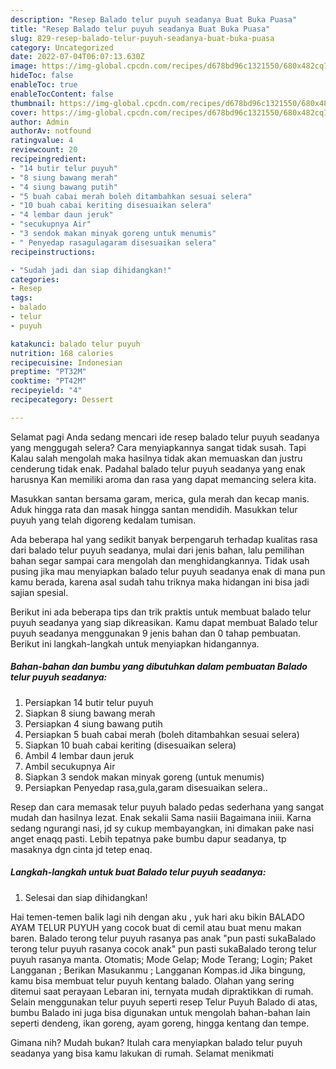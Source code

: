 ```yaml
---
description: "Resep Balado telur puyuh seadanya Buat Buka Puasa"
title: "Resep Balado telur puyuh seadanya Buat Buka Puasa"
slug: 829-resep-balado-telur-puyuh-seadanya-buat-buka-puasa
category: Uncategorized
date: 2022-07-04T06:07:13.630Z
image: https://img-global.cpcdn.com/recipes/d678bd96c1321550/680x482cq70/balado-telur-puyuh-seadanya-foto-resep-utama.jpg
hideToc: false
enableToc: true
enableTocContent: false
thumbnail: https://img-global.cpcdn.com/recipes/d678bd96c1321550/680x482cq70/balado-telur-puyuh-seadanya-foto-resep-utama.jpg
cover: https://img-global.cpcdn.com/recipes/d678bd96c1321550/680x482cq70/balado-telur-puyuh-seadanya-foto-resep-utama.jpg
author: Admin
authorAv: notfound
ratingvalue: 4
reviewcount: 20
recipeingredient:
- "14 butir telur puyuh"
- "8 siung bawang merah"
- "4 siung bawang putih"
- "5 buah cabai merah boleh ditambahkan sesuai selera"
- "10 buah cabai keriting disesuaikan selera"
- "4 lembar daun jeruk"
- "secukupnya Air"
- "3 sendok makan minyak goreng untuk menumis"
- " Penyedap rasagulagaram disesuaikan selera"
recipeinstructions:

- "Sudah jadi dan siap dihidangkan!"
categories:
- Resep
tags:
- balado
- telur
- puyuh

katakunci: balado telur puyuh 
nutrition: 168 calories
recipecuisine: Indonesian
preptime: "PT32M"
cooktime: "PT42M"
recipeyield: "4"
recipecategory: Dessert

---
```



Selamat pagi Anda sedang mencari ide resep balado telur puyuh seadanya yang menggugah selera? Cara menyiapkannya sangat tidak susah. Tapi Kalau salah mengolah maka hasilnya tidak akan memuaskan dan justru cenderung tidak enak. Padahal balado telur puyuh seadanya yang enak harusnya Kan memiliki aroma dan rasa yang dapat memancing selera kita.


Masukkan santan bersama garam, merica, gula merah dan kecap manis. Aduk hingga rata dan masak hingga santan mendidih. Masukkan telur puyuh yang telah digoreng kedalam tumisan.

Ada beberapa hal yang sedikit banyak berpengaruh terhadap kualitas rasa dari balado telur puyuh seadanya, mulai dari jenis bahan, lalu pemilihan bahan segar sampai cara mengolah dan menghidangkannya. Tidak usah pusing jika mau menyiapkan balado telur puyuh seadanya enak di mana pun kamu berada, karena asal sudah tahu triknya maka hidangan ini bisa jadi sajian spesial.


Berikut ini ada beberapa tips dan trik praktis untuk membuat balado telur puyuh seadanya yang siap dikreasikan. Kamu dapat membuat Balado telur puyuh seadanya menggunakan 9 jenis bahan dan 0 tahap pembuatan. Berikut ini langkah-langkah untuk menyiapkan hidangannya.

<!--inarticleads1-->

##### Bahan-bahan dan bumbu yang dibutuhkan dalam pembuatan Balado telur puyuh seadanya:

1. Persiapkan 14 butir telur puyuh
1. Siapkan 8 siung bawang merah
1. Persiapkan 4 siung bawang putih
1. Persiapkan 5 buah cabai merah (boleh ditambahkan sesuai selera)
1. Siapkan 10 buah cabai keriting (disesuaikan selera)
1. Ambil 4 lembar daun jeruk
1. Ambil secukupnya Air
1. Siapkan 3 sendok makan minyak goreng (untuk menumis)
1. Persiapkan  Penyedap rasa,gula,garam disesuaikan selera..


Resep dan cara memasak telur puyuh balado pedas sederhana yang sangat mudah dan hasilnya lezat. Enak sekalii Sama nasiii Bagaimana iniii. Karna sedang ngurangi nasi, jd sy cukup membayangkan, ini dimakan pake nasi anget enaqq pasti. Lebih tepatnya pake bumbu dapur seadanya, tp masaknya dgn cinta jd tetep enaq. 

<!--inarticleads2-->

##### Langkah-langkah untuk buat Balado telur puyuh seadanya:


1. Selesai dan siap dihidangkan!

Hai temen-temen balik lagi nih dengan aku , yuk hari aku bikin BALADO AYAM TELUR PUYUH yang cocok buat di cemil atau buat menu makan baren. Balado terong telur puyuh rasanya pas anak &#34;pun pasti sukaBalado terong telur puyuh rasanya cocok anak&#34; pun pasti sukaBalado terong telur puyuh rasanya manta. Otomatis; Mode Gelap; Mode Terang; Login; Paket Langganan ; Berikan Masukanmu ; Langganan Kompas.id Jika bingung, kamu bisa membuat telur puyuh kentang balado. Olahan yang sering ditemui saat perayaan Lebaran ini, ternyata mudah dipraktikkan di rumah. Selain menggunakan telur puyuh seperti resep Telur Puyuh Balado di atas, bumbu Balado ini juga bisa digunakan untuk mengolah bahan-bahan lain seperti dendeng, ikan goreng, ayam goreng, hingga kentang dan tempe. 

Gimana nih? Mudah bukan? Itulah cara menyiapkan balado telur puyuh seadanya yang bisa kamu lakukan di rumah. Selamat menikmati
